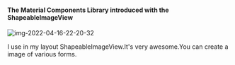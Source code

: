 #### The Material Components Library introduced with the ShapeableImageView
![img-2022-04-16-22-20-32](https://user-images.githubusercontent.com/91020070/163688312-6631fb93-cea4-492c-8086-ca53389a2f1f.png)


I use in my layout ShapeableImageView.It's very awesome.You can create a image of various forms.
